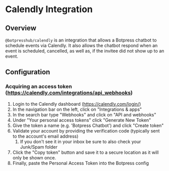 # Calendly Integration

## Overview

`@botpresshub/calendly` is an integration that allows a Botpress chatbot to schedule events via Calendly. It also allows the chatbot respond when an event is scheduled, cancelled, as well as, if the invitee did not show up to an event.

## Configuration

### Acquiring an access token (https://calendly.com/integrations/api_webhooks)

1. Login to the Calendly dashboard (https://calendly.com/login/)
2. In the navigation bar on the left, click on "Integrations & apps"
3. In the search bar type "Webhooks" and click on "API and webhooks"
4. Under "Your personal access tokens" click "Generate New Token"
5. Give the token a name (e.g. 'Botpress Chatbot') and click "Create token"
6. Validate your account by providing the verification code (typically sent to the account's email address)
   1. If you don't see it in your inbox be sure to also check your Junk/Spam folder
7. Click the "Copy token" button and save it to a secure location as it will only be shown once.
8. Finally, paste the Personal Access Token into the Botpress config
